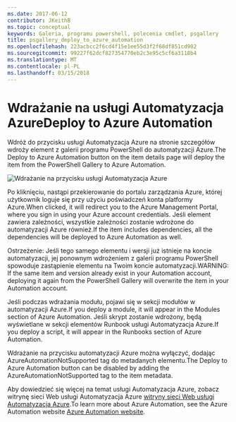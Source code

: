 ```yaml
---
ms.date: 2017-06-12
contributor: JKeithB
ms.topic: conceptual
keywords: Galeria, programu powershell, polecenia cmdlet, psgallery
title: psgallery_deploy_to_azure_automation
ms.openlocfilehash: 223acbcc2f6cd4f15e1ee55d3f2f68df851cd902
ms.sourcegitcommit: 99227f62dcf827354770eb2c3e95c5cf6a3118b4
ms.translationtype: MT
ms.contentlocale: pl-PL
ms.lasthandoff: 03/15/2018
---
```

<a name="deploy-to-azure-automation"></a><span data-ttu-id="8ca0a-103">Wdrażanie na usługi Automatyzacja Azure</span><span class="sxs-lookup"><span data-stu-id="8ca0a-103">Deploy to Azure Automation</span></span>
===========================

<span data-ttu-id="8ca0a-104">Wdróż do przycisku usługi Automatyzacja Azure na stronie szczegółów wdroży element z galerii programu PowerShell do automatyzacji Azure.</span><span class="sxs-lookup"><span data-stu-id="8ca0a-104">The Deploy to Azure Automation button on the item details page will deploy the item from the PowerShell Gallery to Azure Automation.</span></span>

![Wdrażanie na przycisku usługi Automatyzacja Azure](Images/DeployToAzureAutomationButton.png)

<span data-ttu-id="8ca0a-106">Po kliknięciu, nastąpi przekierowanie do portalu zarządzania Azure, której użytkownik loguje się przy użyciu poświadczeń konta platformy Azure.</span><span class="sxs-lookup"><span data-stu-id="8ca0a-106">When clicked, it will redirect you to the Azure Management Portal, where you sign in using your Azure account credentials.</span></span>
<span data-ttu-id="8ca0a-107">Jeśli element zawiera zależności, wszystkie zależności zostanie wdrożone do automatyzacji Azure również.</span><span class="sxs-lookup"><span data-stu-id="8ca0a-107">If the item includes dependencies, all the dependencies will be deployed to Azure Automation as well.</span></span>

<span data-ttu-id="8ca0a-108">Ostrzeżenie: Jeśli tego samego elementu i wersji już istnieje na koncie automatyzacji, jej ponownym wdrożeniem z galerii programu PowerShell spowoduje zastąpienie elementu na Twoim koncie automatyzacji.</span><span class="sxs-lookup"><span data-stu-id="8ca0a-108">WARNING:  If the same item and version already exist in your Automation account, deploying it again from the PowerShell Gallery will overwrite the item in your Automation account.</span></span>

<span data-ttu-id="8ca0a-109">Jeśli podczas wdrażania modułu, pojawi się w sekcji modułów w automatyzacji Azure.</span><span class="sxs-lookup"><span data-stu-id="8ca0a-109">If you deploy a module, it will appear in the Modules section of Azure Automation.</span></span>  <span data-ttu-id="8ca0a-110">Jeśli skrypt zostanie wdrożony, będą wyświetlane w sekcji elementów Runbook usługi Automatyzacja Azure.</span><span class="sxs-lookup"><span data-stu-id="8ca0a-110">If you deploy a script, it will appear in the Runbooks section of Azure Automation.</span></span>

<span data-ttu-id="8ca0a-111">Wdrażanie na przycisku automatyzacji Azure można wyłączyć, dodając AzureAutomationNotSupported tag do metadanych elementu.</span><span class="sxs-lookup"><span data-stu-id="8ca0a-111">The Deploy to Azure Automation button can be disabled by adding the AzureAutomationNotSupported tag to the item metadata.</span></span>

<span data-ttu-id="8ca0a-112">Aby dowiedzieć się więcej na temat usługi Automatyzacja Azure, zobacz witrynę sieci Web usługi Automatyzacja Azure [witryny sieci Web usługi Automatyzacja Azure](http://azure.microsoft.com/services/automation/).</span><span class="sxs-lookup"><span data-stu-id="8ca0a-112">To learn more about Azure Automation, see the Azure Automation website [Azure Automation website](http://azure.microsoft.com/services/automation/).</span></span>


